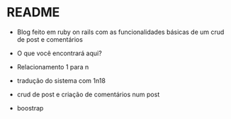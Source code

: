 # README

* Blog feito em ruby on rails com as funcionalidades básicas de um crud de post e comentários

* O que você encontrará aqui?

* Relacionamento 1 para n

* tradução do sistema com 1n18

* crud de post e criação de comentários num post

* boostrap

